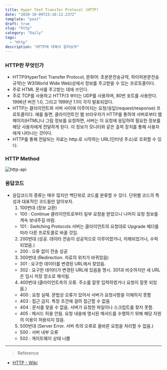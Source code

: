 ```yaml
---
title: Hyper Text Transfer Protocol (HTTP)
date: "2020-10-09T23:16:12.237Z"
template: "post"
draft: true
slug: "http"
category: "Daily"
tags:
  - "Http"
description: "HTTP에 대해서 알아보자"
---
```


### HTTP란 무엇인가
- HTTP(HyperText Transfer Protocol, 문화어: 초본문전송규약, 하이퍼본문전송규약)는 W3(World Wide Web)상에서 정보를 주고받을 수 있는 프로토콜이다.
- 주로 HTML 문서를 주고받는 데에 쓰인다. 
- 주로 TCP를 사용하고 HTTP/3 부터는 UDP를 사용하며, 80번 포트를 사용한다. 1996년 버전 1.0, 그리고 1999년 1.1이 각각 발표되었다.
- HTTP는 클라이언트와 서버 사이에 이루어지는 요청/응답(request/response) 프로토콜이다. 예를 들면, 클라이언트인 웹 브라우저가 HTTP를 통하여 서버로부터 웹페이지(HTML)나 그림 정보를 요청하면, 서버는 이 요청에 응답하여 필요한 정보를 해당 사용자에게 전달하게 된다. 이 정보가 모니터와 같은 출력 장치를 통해 사용자에게 나타나는 것이다.
- HTTP를 통해 전달되는 자료는 http:로 시작하는 URL(인터넷 주소)로 조회할 수 있다.

### HTTP Method
![http-api](/img/http-api.png)


### 응답코드
- 응답코드의 종류는 매우 많지만 백단위로 코드를 분류할 수 있다. 단위별 코드의 특성과 대표적인 코드들만 알아보자.
  1. 100번대 (정보 교환)
    - 100 : Continue 클라이언트로부터 일부 요청을 받았으니 나머지 요청 정보를 계속 보내주길 바람.
    - 101 : Switching Protocols 서버는 클라이언트의 요청대로 Upgrade 헤더를 따라 다른 프로토콜로 바꿀 것임.
  2. 200번대 (성공. 데이터 전송이 성공적으로 이루어졌거나, 이해되었거나, 수락되었음.)
    - 200 : 오류 없이 전송 성공
  3. 300번대 (Redirection. 자료의 위치가 바뀌었음)
    - 301 : 요구한 데이터를 변경된 URL에서 찾았음.
    - 302 : 요구한 데이터가 변경된 URL에 있음을 명시. 301과 비슷하지만 새 URL은 임시 저장 장소로 해석됨.
  4. 400번대 (클라이언트측의 오류. 주소를 잘못 입력하였거나 요청이 잘못 되었음.)
    - 400 : 요청 실패. 문법상 오류가 있어서 서버가 요청사항을 이해하지 못함
    - 403 : 접근 금지. 특정 조건에 걸려 접근할 수 없음
    - 404 : 문서를 찾을 수 없음. 서버가 요청한 파일이나 스크립트를 찾지 못함.
    - 405 : 메서드 허용 안됨. 요청 내용에 명시된 메서드를 수행하기 위해 해당 자원의 이용이 허용되지 않음.
  5. 500번대 (Server Error. 서버 측의 오류로 올바른 요청을 처리할 수 없음.)
    - 500 : 서버 내부 오류
    - 502 : 게이트웨이 상태 나쁨


<hr>

> Reference
- [HTTP - Wiki](https://ko.wikipedia.org/wiki/HTTP)
